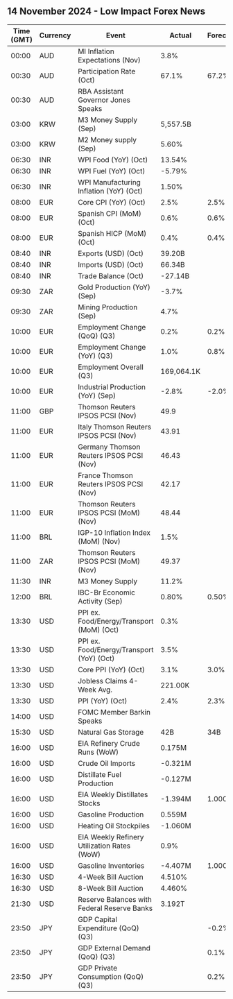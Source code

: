## 14 November 2024 - Low Impact Forex News

| Time (GMT) | Currency | Event | Actual | Forecast | Previous |
|------|----------|-------|--------|----------|----------|
| 00:00 | AUD | MI Inflation Expectations (Nov) | 3.8% |  | 4.0% |
| 00:30 | AUD | Participation Rate (Oct) | 67.1% | 67.2% | 67.2% |
| 00:30 | AUD | RBA Assistant Governor Jones Speaks |  |  |  |
| 03:00 | KRW | M3 Money Supply (Sep) | 5,557.5B |  | 5,515.1B |
| 03:00 | KRW | M2 Money supply (Sep) | 5.60% |  | 5.30% |
| 06:30 | INR | WPI Food (YoY) (Oct) | 13.54% |  | 11.53% |
| 06:30 | INR | WPI Fuel (YoY) (Oct) | -5.79% |  | -4.05% |
| 06:30 | INR | WPI Manufacturing Inflation (YoY) (Oct) | 1.50% |  | 1.00% |
| 08:00 | EUR | Core CPI (YoY) (Oct) | 2.5% | 2.5% | 2.4% |
| 08:00 | EUR | Spanish CPI (MoM) (Oct) | 0.6% | 0.6% | -0.6% |
| 08:00 | EUR | Spanish HICP (MoM) (Oct) | 0.4% | 0.4% | -0.1% |
| 08:40 | INR | Exports (USD) (Oct) | 39.20B |  | 34.58B |
| 08:40 | INR | Imports (USD) (Oct) | 66.34B |  | 55.36B |
| 08:40 | INR | Trade Balance (Oct) | -27.14B |  | -20.78B |
| 09:30 | ZAR | Gold Production (YoY) (Sep) | -3.7% |  | -4.6% |
| 09:30 | ZAR | Mining Production (Sep) | 4.7% |  | 0.3% |
| 10:00 | EUR | Employment Change (QoQ) (Q3) | 0.2% | 0.2% | 0.1% |
| 10:00 | EUR | Employment Change (YoY) (Q3) | 1.0% | 0.8% | 0.9% |
| 10:00 | EUR | Employment Overall (Q3) | 169,064.1K |  | 168,783.1K |
| 10:00 | EUR | Industrial Production (YoY) (Sep) | -2.8% | -2.0% | -0.1% |
| 11:00 | GBP | Thomson Reuters IPSOS PCSI (Nov) | 49.9 |  | 50.7 |
| 11:00 | EUR | Italy Thomson Reuters IPSOS PCSI (Nov) | 43.91 |  | 46.45 |
| 11:00 | EUR | Germany Thomson Reuters IPSOS PCSI (Nov) | 46.43 |  | 49.09 |
| 11:00 | EUR | France Thomson Reuters IPSOS PCSI (Nov) | 42.17 |  | 43.69 |
| 11:00 | EUR | Thomson Reuters IPSOS PCSI (MoM) (Nov) | 48.44 |  | 49.53 |
| 11:00 | BRL | IGP-10 Inflation Index (MoM) (Nov) | 1.5% |  | 1.3% |
| 11:00 | ZAR | Thomson Reuters IPSOS PCSI (MoM) (Nov) | 49.37 |  | 51.45 |
| 11:30 | INR | M3 Money Supply | 11.2% |  | 11.1% |
| 12:00 | BRL | IBC-Br Economic Activity (Sep) | 0.80% | 0.50% | 0.20% |
| 13:30 | USD | PPI ex. Food/Energy/Transport (MoM) (Oct) | 0.3% |  | 0.1% |
| 13:30 | USD | PPI ex. Food/Energy/Transport (YoY) (Oct) | 3.5% |  | 3.3% |
| 13:30 | USD | Core PPI (YoY) (Oct) | 3.1% | 3.0% | 2.9% |
| 13:30 | USD | Jobless Claims 4-Week Avg. | 221.00K |  | 227.25K |
| 13:30 | USD | PPI (YoY) (Oct) | 2.4% | 2.3% | 1.9% |
| 14:00 | USD | FOMC Member Barkin Speaks |  |  |  |
| 15:30 | USD | Natural Gas Storage | 42B | 34B | 69B |
| 16:00 | USD | EIA Refinery Crude Runs (WoW) | 0.175M |  | 0.281M |
| 16:00 | USD | Crude Oil Imports | -0.321M |  | 1.676M |
| 16:00 | USD | Distillate Fuel Production | -0.127M |  | 0.233M |
| 16:00 | USD | EIA Weekly Distillates Stocks | -1.394M | 1.000M | 2.947M |
| 16:00 | USD | Gasoline Production | 0.559M |  | 0.013M |
| 16:00 | USD | Heating Oil Stockpiles | -1.060M |  | 0.335M |
| 16:00 | USD | EIA Weekly Refinery Utilization Rates (WoW) | 0.9% |  | 1.4% |
| 16:00 | USD | Gasoline Inventories | -4.407M | 1.000M | 0.412M |
| 16:30 | USD | 4-Week Bill Auction | 4.510% |  | 4.515% |
| 16:30 | USD | 8-Week Bill Auction | 4.460% |  | 4.490% |
| 21:30 | USD | Reserve Balances with Federal Reserve Banks | 3.192T |  | 3.256T |
| 23:50 | JPY | GDP Capital Expenditure (QoQ) (Q3) |  | -0.2% | 0.8% |
| 23:50 | JPY | GDP External Demand (QoQ) (Q3) |  | 0.1% | -0.1% |
| 23:50 | JPY | GDP Private Consumption (QoQ) (Q3) |  | 0.2% | 0.9% |
